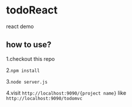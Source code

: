 # todoReact

react demo

## how to use?

1.checkout this repo

2.`npm install`

3.`node server.js`

4.visit `http://localhost:9090/{project name}` like `http://localhost:9090/todomvc`
